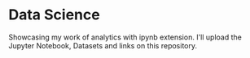 # Data Science

Showcasing my work of analytics with ipynb extension.
I'll upload the Jupyter Notebook, Datasets and links on this repository.

